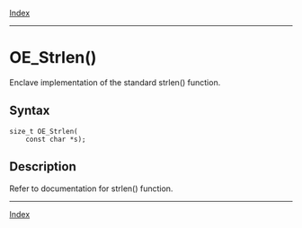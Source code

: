 [Index](index.md)

---
# OE_Strlen()

Enclave implementation of the standard strlen() function.

## Syntax

    size_t OE_Strlen(
        const char *s);
## Description 

Refer to documentation for strlen() function.

---
[Index](index.md)


